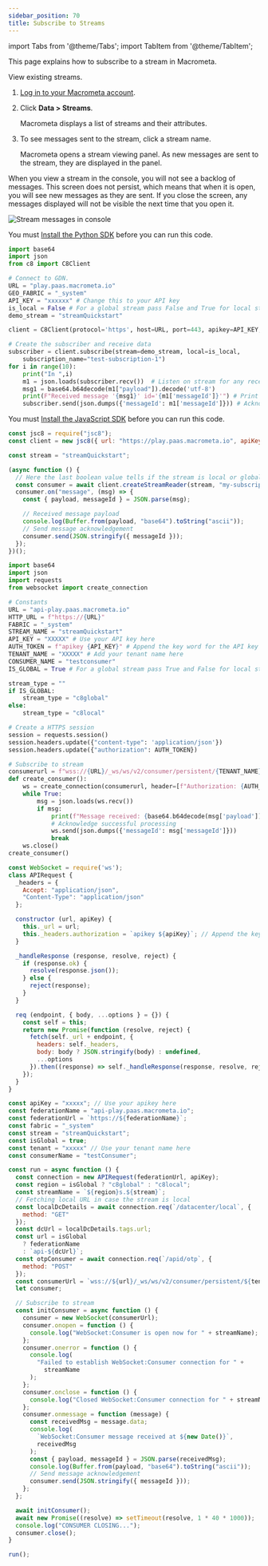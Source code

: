 ```yaml
---
sidebar_position: 70
title: Subscribe to Streams
---
```


import Tabs from '@theme/Tabs';
import TabItem from '@theme/TabItem';

This page explains how to subscribe to a stream in Macrometa.

<Tabs groupId="operating-systems">
<TabItem value="console" label="Web Console">

View existing streams.

1. [Log in to your Macrometa account](https://auth-play.macrometa.io/).
2. Click **Data > Streams**.

   Macrometa displays a list of streams and their attributes.

3. To see messages sent to the stream, click a stream name.

   Macrometa opens a stream viewing panel. As new messages are sent to the stream, they are displayed in the panel.

When you view a stream in the console, you will not see a backlog of messages. This screen does not persist, which means that when it is open, you will see new messages as they are sent. If you close the screen, any messages displayed will not be visible the next time that you open it.

![Stream messages in console](/img/streams/stream-messages.png)

</TabItem>
<TabItem value="py" label="Python SDK">

You must [Install the Python SDK](../../sdks/install-sdks.md) before you can run this code.

```py
import base64
import json
from c8 import C8Client

# Connect to GDN.
URL = "play.paas.macrometa.io"
GEO_FABRIC = "_system"
API_KEY = "xxxxxx" # Change this to your API key
is_local = False # For a global stream pass False and True for local stream
demo_stream = "streamQuickstart"

client = C8Client(protocol='https', host=URL, port=443, apikey=API_KEY, geofabric=GEO_FABRIC)

# Create the subscriber and receive data
subscriber = client.subscribe(stream=demo_stream, local=is_local,
    subscription_name="test-subscription-1")
for i in range(10):
    print("In ",i)
    m1 = json.loads(subscriber.recv())  # Listen on stream for any receiving messages
    msg1 = base64.b64decode(m1["payload"]).decode('utf-8')
    print(F"Received message '{msg1}' id='{m1['messageId']}'") # Print the received message
    subscriber.send(json.dumps({'messageId': m1['messageId']})) # Acknowledge the received message
```

</TabItem>
<TabItem value="js" label="JavaScript SDK">

You must [Install the JavaScript SDK](../../sdks/install-sdks.md) before you can run this code.

```js
const jsc8 = require("jsc8");
const client = new jsc8({ url: "https://play.paas.macrometa.io", apiKey: "xxxxx", fabricName: "_system" });

const stream = "streamQuickstart";

(async function () {
  // Here the last boolean value tells if the stream is local or global. false means that it is global.
  const consumer = await client.createStreamReader(stream, "my-subscription", false);
  consumer.on("message", (msg) => {
    const { payload, messageId } = JSON.parse(msg);

    // Received message payload
    console.log(Buffer.from(payload, "base64").toString("ascii"));
    // Send message acknowledgement
    consumer.send(JSON.stringify({ messageId }));
  });
})();
```

</TabItem>
<TabItem value="api-py" label="REST API - Python">

```py
import base64
import json
import requests
from websocket import create_connection

# Constants
URL = "api-play.paas.macrometa.io"
HTTP_URL = f"https://{URL}"
FABRIC = "_system"
STREAM_NAME = "streamQuickstart"
API_KEY = "XXXXX" # Use your API key here
AUTH_TOKEN = f"apikey {API_KEY}" # Append the key word for the API key
TENANT_NAME = "XXXXX" # Add your tenant name here
CONSUMER_NAME = "testconsumer"
IS_GLOBAL = True # For a global stream pass True and False for local stream

stream_type = ""
if IS_GLOBAL:
    stream_type = "c8global"
else:
    stream_type = "c8local"

# Create a HTTPS session
session = requests.session()
session.headers.update({"content-type": 'application/json'})
session.headers.update({"authorization": AUTH_TOKEN})

# Subscribe to stream
consumerurl = f"wss://{URL}/_ws/ws/v2/consumer/persistent/{TENANT_NAME}/{stream_type}.{FABRIC}/{stream_type}s.{STREAM_NAME}/{CONSUMER_NAME}"
def create_consumer(): 
    ws = create_connection(consumerurl, header=[f"Authorization: {AUTH_TOKEN}"])
    while True:
        msg = json.loads(ws.recv())
        if msg:
            print(f"Message received: {base64.b64decode(msg['payload']).decode('utf-8')}")
            # Acknowledge successful processing
            ws.send(json.dumps({'messageId': msg['messageId']}))
            break
    ws.close()
create_consumer()
```

</TabItem>
<TabItem value="api-js" label="REST API - JavaScript">

```js
const WebSocket = require('ws');
class APIRequest {
  _headers = {
    Accept: "application/json",
    "Content-Type": "application/json"
  };

  constructor (url, apiKey) {
    this._url = url;
    this._headers.authorization = `apikey ${apiKey}`; // Append the key word for the API key
  }

  _handleResponse (response, resolve, reject) {
    if (response.ok) {
      resolve(response.json());
    } else {
      reject(response);
    }
  }

  req (endpoint, { body, ...options } = {}) {
    const self = this;
    return new Promise(function (resolve, reject) {
      fetch(self._url + endpoint, {
        headers: self._headers,
        body: body ? JSON.stringify(body) : undefined,
        ...options
      }).then((response) => self._handleResponse(response, resolve, reject));
    });
  }
}

const apiKey = "xxxxx"; // Use your apikey here
const federationName = "api-play.paas.macrometa.io";
const federationUrl = `https://${federationName}`;
const fabric = "_system"
const stream = "streamQuickstart";
const isGlobal = true;
const tenant = "xxxxx" // Use your tenant name here
const consumerName = "testConsumer";

const run = async function () {
  const connection = new APIRequest(federationUrl, apiKey);
  const region = isGlobal ? "c8global" : "c8local";
  const streamName = `${region}s.${stream}`;
  // Fetching local URL in case the stream is local
  const localDcDetails = await connection.req(`/datacenter/local`, {
    method: "GET"
  });
  const dcUrl = localDcDetails.tags.url;
  const url = isGlobal
    ? federationName
    : `api-${dcUrl}`;
  const otpConsumer = await connection.req(`/apid/otp`, {
    method: "POST"
  });
  const consumerUrl = `wss://${url}/_ws/ws/v2/consumer/persistent/${tenant}/${region}.${fabric}/${streamName}/${consumerName}?otp=${otpConsumer.otp}`;
  let consumer;

  // Subscribe to stream
  const initConsumer = async function () {
    consumer = new WebSocket(consumerUrl);
    consumer.onopen = function () {
      console.log("WebSocket:Consumer is open now for " + streamName);
    };
    consumer.onerror = function () {
      console.log(
        "Failed to establish WebSocket:Consumer connection for " +
          streamName
      );
    };
    consumer.onclose = function () {
      console.log("Closed WebSocket:Consumer connection for " + streamName);
    };
    consumer.onmessage = function (message) {
      const receivedMsg = message.data;
      console.log(
        `WebSocket:Consumer message received at ${new Date()}`,
        receivedMsg
      );
      const { payload, messageId } = JSON.parse(receivedMsg);
      console.log(Buffer.from(payload, "base64").toString("ascii"));
      // Send message acknowledgement
      consumer.send(JSON.stringify({ messageId }));
    };
  };

  await initConsumer();
  await new Promise((resolve) => setTimeout(resolve, 1 * 40 * 1000));
  console.log("CONSUMER CLOSING...");
  consumer.close();
}

run();
```

</TabItem>
</Tabs>
